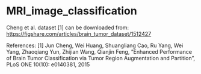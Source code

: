 # MRI_image_classification

Cheng et al. dataset [1] can be downloaded from:
https://figshare.com/articles/brain_tumor_dataset/1512427

References:
[1] Jun Cheng, Wei Huang, Shuangliang Cao, Ru Yang, Wei Yang, Zhaoqiang Yun, Zhijian Wang, Qianjin Feng, ”Enhanced Performance of Brain Tumor Classification via Tumor Region Augmentation and Partition”, PLoS ONE 10(10): e0140381, 2015
